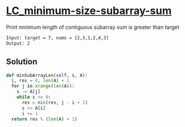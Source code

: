 # [LC_minimum-size-subarray-sum](https://leetcode.com/problems/minimum-size-subarray-sum)

Print minimum length of contiguous subarray sum is greater than target

```txt
Input: target = 7, nums = [2,3,1,2,4,3]
Output: 2
```

## Solution

```py
def minSubArrayLen(self, s, A):
  i, res = 0, len(A) + 1
  for j in xrange(len(A)):
    s -= A[j]
    while s <= 0:
      res = min(res, j - i + 1)
      s += A[i]
      i += 1
  return res % (len(A) + 1)
```
